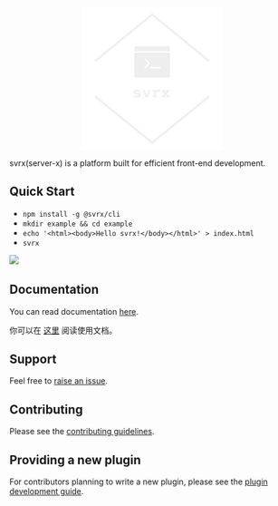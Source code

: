 <img src="/assets/images/logo_transparent.png" width="50%" style="margin: 0 auto;display: block;" />

svrx(server-x) is a platform built for efficient front-end development.

## Quick Start

 - `npm install -g @svrx/cli`
 - `mkdir example && cd example`
 - `echo '<html><body>Hello svrx!</body></html>' > index.html`
 - `svrx`

![](/assets/demo.png)

## Documentation

You can read documentation [here](https://docs.svrx.io/en/).

你可以在 [这里](https://docs.svrx.io/zh/) 阅读使用文档。

## Support

Feel free to [raise an issue](https://github.com/svrxjs/svrx/issues/new/choose).

## Contributing

Please see the [contributing guidelines](https://docs.svrx.io/en/contribute/pr.html).

## Providing a new plugin

For contributors planning to write a new plugin, please see the [plugin development guide](https://docs.svrx.io/en/contribute/plugin.html).

